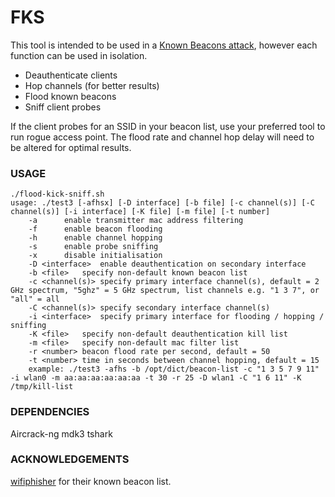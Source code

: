# FKS

This tool is intended to be used in a [Known Beacons attack](https://census-labs.com/news/2018/02/01/known-beacons-attack-34c3/), however each function can be used in isolation.

* Deauthenticate clients
* Hop channels (for better results)
* Flood known beacons
* Sniff client probes

If the client probes for an SSID in your beacon list, use your preferred tool to run rogue access point. The flood rate and channel hop delay will need to be altered for optimal results.

### USAGE

```
./flood-kick-sniff.sh
usage: ./test3 [-afhsx] [-D interface] [-b file] [-c channel(s)] [-C channel(s)] [-i interface] [-K file] [-m file] [-t number]
	-a		enable transmitter mac address filtering
	-f		enable beacon flooding
	-h		enable channel hopping
	-s		enable probe sniffing
	-x		disable initialisation
	-D <interface>	enable deauthentication on secondary interface
	-b <file>	specify non-default known beacon list
	-c <channel(s)>	specify primary interface channel(s), default = 2 GHz spectrum, "5ghz" = 5 GHz spectrum, list channels e.g. "1 3 7", or "all" = all
	-C <channel(s)>	specify secondary interface channel(s)
	-i <interface>	specify primary interface for flooding / hopping / sniffing
	-K <file>	specify non-default deauthentication kill list
	-m <file>	specify non-default mac filter list
	-r <number>	beacon flood rate per second, default = 50
	-t <number>	time in seconds between channel hopping, default = 15
	example: ./test3 -afhs -b /opt/dict/beacon-list -c "1 3 5 7 9 11" -i wlan0 -m aa:aa:aa:aa:aa:aa -t 30 -r 25 -D wlan1 -C "1 6 11" -K /tmp/kill-list
```

### DEPENDENCIES

Aircrack-ng
mdk3
tshark

### ACKNOWLEDGEMENTS

[wifiphisher](https://github.com/wifiphisher/wifiphisher) for their known beacon list.
